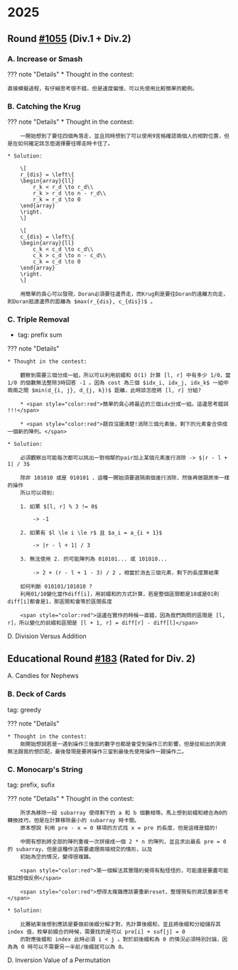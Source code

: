 # 2025

## Round [#1055](https://codeforces.com/blog/entry/146988) (Div.1 + Div.2)

### A. Increase or Smash
??? note "Details"
    * Thought in the contest:
    
    直接模擬過程，有仔細思考很不錯，但是速度偏慢，可以先使用比較簡單的範例。


### B. Catching the Krug
??? note "Details"
    * Thought in the contest:

        一開始想到了要往四個角落走，並且同時想到了可以使用9宮格確認兩個人的相對位置，但是在如何確定該怎麼選擇要往哪走時卡住了。

    * Solution:

        \[
        r_{dis} = \left\{ 
        \begin{array}{ll}
            r_k < r_d \to r_d\\
            r_k > r_d \to n - r_d\\
            r_k = r_d \to 0
        \end{array}
        \right.
        \]

        \[
        c_{dis} = \left\{ 
        \begin{array}{ll}
            c_k < c_d \to c_d\\
            c_k > c_d \to n - c_d\\
            c_k = c_d \to 0
        \end{array}
        \right.
        \]

        用簡單的貪心可以發現，Doran必須要往邊界走，而Krug則是要往Doran的遠離方向走，則Doran抵達邊界的距離為 $max(r_{dis}, c_{dis})$ 。

### C. Triple Removal

* tag: prefix sum

??? note "Details"

    * Thought in the contest:

        觀察到需要三個分成一組，所以可以利用前綴和 O(1) 計算 [l, r] 中有多少 1/0，當 1/0 的個數無法整除3時回答 -1 。因為 cost 為三個 $idx_i, idx_j, idx_k$ 一組中兩兩之間 $min(d_{i, j}, d_{j, k})$ 距離，此時該怎麼將 [l, r] 分組? 
        
        * <span style="color:red">簡單的貪心將最近的三個idx分成一組。這邊思考錯誤 !!!</span>

        * <span style="color:red">題目沒讀清楚!消除三個元素後，剩下的元素會合併成一個新的陣列。</span>

    * Solution:
        
        必須觀察出可能每次都可以挑出一對相鄰的pair加上某個元素進行消除 -> $|r - l + 1| / 3$

        除非 101010 或是 010101 ，這種一開始須要選隔兩個進行消除，然後再做跟原來一樣的操作 
        所以可以得到:

        1. 如果 $[l, r] % 3 != 0$ 

            -> -1

        2. 如果有 $l \le i \le r$ 且 $a_i = a_{i + 1}$

            -> |r - l + 1| / 3

        3. 無法使用 2. 的可能陣列為 010101... 或 101010...
            
            -> 2 + (r - l + 1 - 3) / 2 ，相當於消去三個元素，剩下的長度算結果

        如何判斷 010101/101010 ?
        利用01/10變化當作diff[i]，用前綴和的方式計算，若是整個區間都是10或是01則diff[i]都會是1，那區間和會等於區間長度

        <span style="color:red">這邊在實作的時候一直錯，因為我們詢問的區間是 [l, r]，所以變化的前綴和區間是 [l + 1, r] = diff[r] - diff[l]</span>

D. Division Versus Addition


## Educational Round [#183](https://codeforces.com/contest/2145) (Rated for Div. 2)

A. Candies for Nephews

### B. Deck of Cards

tag: greedy

??? note "Details"    
    
    * Thought in the contest:
        剛開始想說若是一遇到操作三後面的數字也都是會受到操作三的影響，但是從給出的測資無法跟我的想匹配，最後發現是要將操作三留到最後先使用操作一跟操作二。


### C. Monocarp's String

tag: prefix, sufix

??? note "Details"
    * Thought in the contest:

        所求為移除一段 subarray 使得剩下的 a 和 b 個數相等。馬上想到前綴和總合為0的轉換技巧，但是在計算移除最小的 subarray 時卡關。
        原本想說 利用 pre - x = 0 移項的方式找 x = pre 的長度，但是這樣是錯的!

        中間有想到將全部的陣列重複一次拼接成一個 2 * n 的陣列，並且求出最長 pre = 0 的 subarray，但是這種作法需要處理兩端相交的情形，以及
        初始為空的情況，變得很複雜。

        <span style="color:red">第一個解法其實隱約覺得有點怪怪的，可能還是要盡可能嘗試想個反例</span>
        
        <span style="color:red">想得太複雜應該要重新reset，整理現有的資訊重新思考</span>

    * Solution:

        比賽結束後想到應該是要做前後綴分解才對，先計算後綴和，並且將後綴和分組儲存其 index 值，枚舉前綴合的時候，需要找的是可以 pre[i] + suf[j] = 0
        的對應後綴和 index 此時必須 i < j 。對於前後綴和為 0 的情況必須特別討論，因為為 0 時可以不需要另一半前/後綴就可以為 0。

D. Inversion Value of a Permutation